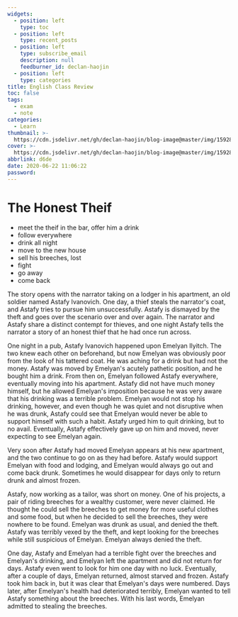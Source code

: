 ```yaml
---
widgets:
  - position: left
    type: toc
  - position: left
    type: recent_posts
  - position: left
    type: subscribe_email
    description: null
    feedburner_id: declan-haojin
  - position: left
    type: categories
title: English Class Review
toc: false
tags:
  - exam
  - note
categories:
  - Learn
thumbnail: >-
  https://cdn.jsdelivr.net/gh/declan-haojin/blog-image@master/img/1592827863139.png
cover: >-
  https://cdn.jsdelivr.net/gh/declan-haojin/blog-image@master/img/1592827863139.png
abbrlink: d6de
date: 2020-06-22 11:06:22
password:
---
```

# The Honest Theif

- meet the theif in the bar, offer him a drink
- follow everywhere
- drink all night
- move to the new house
- sell his breeches, lost
- fight
- go away
- come back

<!--more-->

The story opens with the narrator taking on a lodger in his apartment, an old soldier named Astafy Ivanovich. One day, a thief steals the narrator's coat, and Astafy tries to pursue him unsuccessfully. Astafy is dismayed by the theft and goes over the scenario over and over again. The narrator and Astafy share a distinct contempt for thieves, and one night Astafy tells the narrator a story of an honest thief that he had once run across.

One night in a pub, Astafy Ivanovich happened upon Emelyan Ilyitch. The two knew each other on beforehand, but now Emelyan was obviously poor from the look of his tattered coat. He was aching for a drink but had not the money. Astafy was moved by Emelyan's acutely pathetic position, and he bought him a drink. From then on, Emelyan followed Astafy everywhere, eventually moving into his apartment. Astafy did not have much money himself, but he allowed Emelyan's imposition because he was very aware that his drinking was a terrible problem. Emelyan would not stop his drinking, however, and even though he was quiet and not disruptive when he was drunk, Astafy could see that Emelyan would never be able to support himself with such a habit. Astafy urged him to quit drinking, but to no avail. Eventually, Astafy effectively gave up on him and moved, never expecting to see Emelyan again.

Very soon after Astafy had moved Emelyan appears at his new apartment, and the two continue to go on as they had before. Astafy would support Emelyan with food and lodging, and Emelyan would always go out and come back drunk. Sometimes he would disappear for days only to return drunk and almost frozen.

Astafy, now working as a tailor, was short on money. One of his projects, a pair of riding breeches for a wealthy customer, were never claimed. He thought he could sell the breeches to get money for more useful clothes and some food, but when he decided to sell the breeches, they were nowhere to be found. Emelyan was drunk as usual, and denied the theft. Astafy was terribly vexed by the theft, and kept looking for the breeches while still suspicious of Emelyan. Emelyan always denied the theft.

One day, Astafy and Emelyan had a terrible fight over the breeches and Emelyan's drinking, and Emelyan left the apartment and did not return for days. Astafy even went to look for him one day with no luck. Eventually, after a couple of days, Emelyan returned, almost starved and frozen. Astafy took him back in, but it was clear that Emelyan's days were numbered. Days later, after Emelyan's health had deteriorated terribly, Emelyan wanted to tell Astafy something about the breeches. With his last words, Emelyan admitted to stealing the breeches.